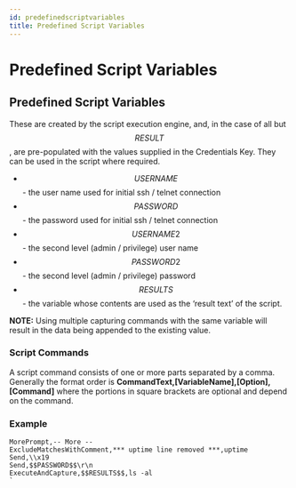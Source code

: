 ```yaml
---
id: predefinedscriptvariables
title: Predefined Script Variables
---
```


# Predefined Script Variables

## Predefined Script Variables

These are created by the script execution engine, and, in the case of all but $$RESULT$$, are pre-populated with the values supplied in the Credentials Key. They can be used in the script where required.

- $$USERNAME$$ - the user name used for initial ssh / telnet connection
- $$PASSWORD$$ - the password used for initial ssh / telnet connection
- $$USERNAME2$$ - the second level (admin / privilege) user name
- $$PASSWORD2$$ - the second level (admin / privilege) password
- $$RESULTS$$ - the variable whose contents are used as the ‘result text’ of the script.

**NOTE:** Using multiple capturing commands with the same variable will result in the data being appended to the existing value.

### Script Commands

A script command consists of one or more parts separated by a comma. Generally the format order is **CommandText,[VariableName],[Option],[Command]** where the portions in square brackets are optional and depend on the command.

### Example

```
MorePrompt,-- More --
ExcludeMatchesWithComment,*** uptime line removed ***,uptime
Send,\\x19
Send,$$PASSWORD$$\r\n
ExecuteAndCapture,$$RESULTS$$,ls -al
`